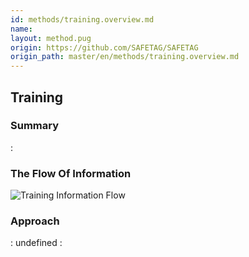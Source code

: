 ```yaml
---
id: methods/training.overview.md
name: 
layout: method.pug
origin: https://github.com/SAFETAG/SAFETAG
origin_path: master/en/methods/training.overview.md
---
```

## Training

### Summary

:[](guides/training/summary.md)
### The Flow Of Information

![Training Information Flow](images/info_flows/training.svg)

### Approach

:[](guides/training/approach.md)
undefined
:[](../references/footnotes.md)
